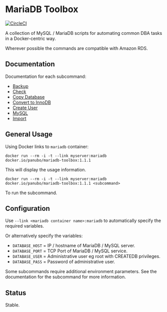 # MariaDB Toolbox

[![CircleCI](https://circleci.com/gh/panubo/docker-mariadb-toolbox.svg?style=svg)](https://circleci.com/gh/panubo/docker-mariadb-toolbox)

A collection of MySQL / MariaDB scripts for automating common DBA tasks in a Docker-centric way.

Wherever possible the commands are compatible with Amazon RDS.

## Documentation

Documentation for each subcommand:

- [Backup](commands/backup.md)
- [Check](commands/check.md)
- [Copy Database](commands/copy-database.md)
- [Convert to InnoDB](commands/convert-to-innodb.md)
- [Create User](commands/create-user.md)
- [MySQL](commands/mysql.md)
- [Import](commands/import.md)

## General Usage

Using Docker links to `mariadb` container:

```
docker run --rm -i -t --link myserver:mariadb docker.io/panubo/mariadb-toolbox:1.1.1
```

This will display the usage information.

```
docker run --rm -i -t --link myserver:mariadb docker.io/panubo/mariadb-toolbox:1.1.1 <subcommand>
```

To run the subcommand.

## Configuration

Use `--link <mariadb container name>:mariadb` to automatically specify the required variables.

Or alternatively specify the variables:

- `DATABASE_HOST` = IP / hostname of MariaDB / MySQL server.
- `DATABASE_PORT` = TCP Port of MariaDB / MySQL service.
- `DATABASE_USER` = Administrative user eg root with CREATEDB privileges.
- `DATABASE_PASS` = Password of administrative user.

Some subcommands require additional environment parameters. See the
documentation for the subcommand for more information.

## Status

Stable.
